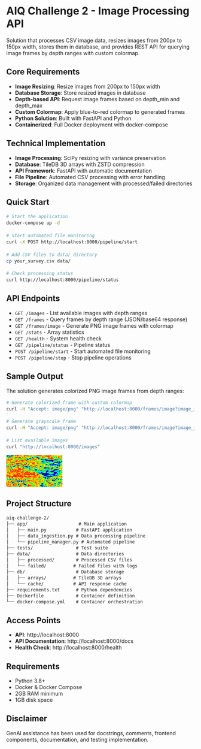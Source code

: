 # AIQ Challenge 2 - Image Processing API

Solution that processes CSV image data, resizes images from 200px to 150px width, stores them in database, and provides REST API for querying image frames by depth ranges with custom colormap.

## Core Requirements

- **Image Resizing**: Resize images from 200px to 150px width
- **Database Storage**: Store resized images in database
- **Depth-based API**: Request image frames based on depth_min and depth_max
- **Custom Colormap**: Apply blue-to-red colormap to generated frames
- **Python Solution**: Built with FastAPI and Python
- **Containerized**: Full Docker deployment with docker-compose

## Technical Implementation

- **Image Processing**: SciPy resizing with variance preservation
- **Database**: TileDB 3D arrays with ZSTD compression
- **API Framework**: FastAPI with automatic documentation
- **File Pipeline**: Automated CSV processing with error handling
- **Storage**: Organized data management with processed/failed directories

## Quick Start

```bash
# Start the application
docker-compose up -d

# Start automated file monitoring
curl -X POST http://localhost:8000/pipeline/start

# Add CSV files to data/ directory
cp your_survey.csv data/

# Check processing status
curl http://localhost:8000/pipeline/status
```

## API Endpoints

- `GET /images` - List available images with depth ranges
- `GET /frames` - Query frames by depth range (JSON/base64 response)
- `GET /frames/image` - Generate PNG image frames with colormap
- `GET /stats` - Array statistics
- `GET /health` - System health check
- `GET /pipeline/status` - Pipeline status
- `POST /pipeline/start` - Start automated file monitoring
- `POST /pipeline/stop` - Stop pipeline operations

## Sample Output

The solution generates colorized PNG image frames from depth ranges:

```bash
# Generate colorized frame with custom colormap
curl -H "Accept: image/png" "http://localhost:8000/frames/image?image_id=1&depth_min=9201.9&depth_max=9210.3" -o frame.png

# Generate grayscale frame
curl -H "Accept: image/png" "http://localhost:8000/frames/image?image_id=1&depth_min=9201.9&depth_max=9210.3&colormap=false" -o frame_gray.png

# List available images
curl "http://localhost:8000/images"
```

![Sample Frame](test_colormap.png)

## Project Structure

```
aiq-challenge-2/
├── app/                   # Main application
│   ├── main.py           # FastAPI application
│   ├── data_ingestion.py # Data processing pipeline
│   └── pipeline_manager.py # Automated pipeline
├── tests/                # Test suite
├── data/                 # Data directories
│   ├── processed/        # Processed CSV files
│   └── failed/          # Failed files with logs
├── db/                   # Database storage
│   ├── arrays/          # TileDB 3D arrays
│   └── cache/           # API response cache
├── requirements.txt      # Python dependencies
├── Dockerfile            # Container definition
└── docker-compose.yml    # Container orchestration
```

## Access Points

- **API**: http://localhost:8000
- **API Documentation**: http://localhost:8000/docs
- **Health Check**: http://localhost:8000/health


## Requirements

- Python 3.8+
- Docker & Docker Compose
- 2GB RAM minimum
- 1GB disk space


## Disclaimer

GenAI assistance has been used for docstrings, comments, frontend components, documentation, and testing implementation.

